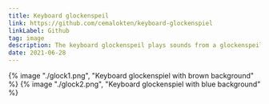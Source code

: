 ```yaml
---
title: Keyboard glockenspeil
link: https://github.com/cemalokten/keyboard-glockenspiel
linkLabel: Github
tag: image
description: The keyboard glockenspeil plays sounds from a glockenspeil and steel pan as you type.
date: 2021-06-28
---
```


{% image "./glock1.png", "Keyboard glockenspiel with brown background" %}
{% image "./glock2.png", "Keyboard glockenspiel with blue background" %}
